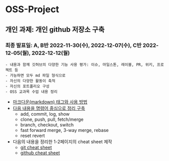 
# OSS-Project

## 개인 과제: 개인 github 저장소 구축  
### 최종 발표일: A, B반 2022-11-30(수), 2022-12-07(수), C반 2022-12-05(월), 2022-12-12(월)
```
- 내용과 함께 깃허브의 다양한 기능 사용 평가: 이슈, 마일스톤, 레이블, PR, 위키, 프로젝트 등 
- 가능하면 모두 md 파일 형식으로 
- 자신의 다양한 활동이 축적 
- 자신의 포트폴리오 구성
- OSS 교과목 수업 내용 정리 
```
* [마크다운(markdown) 태그와 사용 방법](https://github.com/taerin821/OSS-Project/blob/3f179d210c59c6143a6276a2bf077adf2a3f6fd7/markdown%EC%82%AC%EC%9A%A9%20%EB%B0%A9%EB%B2%95.md)
* [다음 내용을 명령어 중심으로 정리 구축](https://github.com/taerin821/OSS-Project/blob/3f179d210c59c6143a6276a2bf077adf2a3f6fd7/git%20%EB%AA%85%EB%A0%B9%EC%96%B4.md)
    * add, commit, log, show
    * clone, push, pull, fetch/merge
    * branch, checkout, switch
    * fast forward merge, 3-way merge, rebase
    * reset revert  
* 다음의 내용을 정리한 1-2페이지의 cheat sheet 제작
    * [git cheat sheet](https://github.com/taerin821/OSS-Project/blob/c4c8e08bd2fad7a637bfa104cbedd4adec145a2f/git%20cheat%20sheet.md)
    * [github cheat sheet]()

